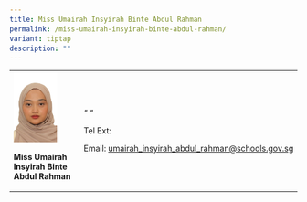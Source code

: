 ```yaml
---
title: Miss Umairah Insyirah Binte Abdul Rahman
permalink: /miss-umairah-insyirah-binte-abdul-rahman/
variant: tiptap
description: ""
---
```

<table style="minWidth: 50px">
<colgroup>
<col>
<col>
</colgroup>
<tbody>
<tr>
<td rowspan="1" colspan="1">
<div class="isomer-image-wrapper">
<img style="width: 70%;" height="auto" width="100%" alt="umairah" src="/images/Org Chart Photos/SENO_UMAIRAH_INSYIRAH.jpg">
</div>
<p><strong>Miss Umairah Insyirah Binte Abdul Rahman</strong>
</p>
</td>
<td rowspan="1" colspan="1">
<p><em>" "</em>
</p>
<p>Tel Ext:</p>
<p>Email:&nbsp;<a href="mailto:umairah_insyirah_abdul_rahman@schools.gov.sg" rel="noopener noreferrer nofollow" target="_blank">umairah_insyirah_abdul_rahman@schools.gov.sg</a>
</p>
</td>
</tr>
</tbody>
</table>
<p></p>